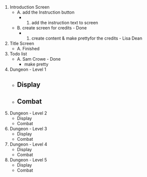 1. Introduction Screen
    - A. add the Instruction button
        - 1) add the instruction text to screen
    - B. create screen for credits - Done
        - 1) create content & make prettyfor the credits - Lisa Dean
2. Title Screen
    - A. Finished
3. Todo list
    - A. Sam Crowe - Done
        - make pretty
4. Dungeon - Level 1
    - Display
        -
    - Combat
        - 
5. Dungeon - Level 2
    - Display
    - Combat
6. Dungeon - Level 3
    - Display
    - Combat
7. Dungeon - Level 4
    - Display
    - Combat
8. Dungeon - Level 5
    - Display
    - Combat


